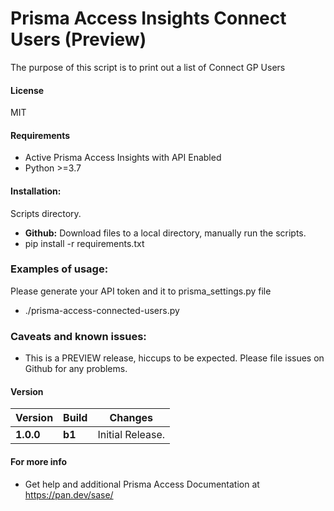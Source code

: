 # Prisma Access Insights Connect Users (Preview)
The purpose of this script is to print out a list of Connect GP Users

#### License
MIT

#### Requirements
* Active Prisma Access Insights with API Enabled
* Python >=3.7

#### Installation:
 Scripts directory. 
 - **Github:** Download files to a local directory, manually run the scripts. 
 - pip install -r requirements.txt
 
### Examples of usage:
 Please generate your API token and it to prisma_settings.py file
 
 - ./prisma-access-connected-users.py 
 
### Caveats and known issues:
 - This is a PREVIEW release, hiccups to be expected. Please file issues on Github for any problems.

#### Version
| Version | Build | Changes |
| ------- | ----- | ------- |
| **1.0.0** | **b1** | Initial Release. |


#### For more info
 * Get help and additional Prisma Access Documentation at <https://pan.dev/sase/>
